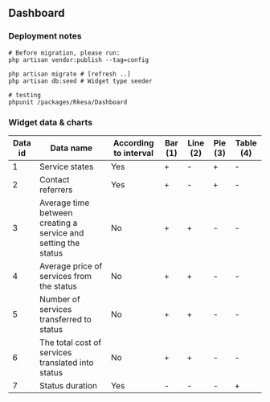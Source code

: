 ## Dashboard
### Deployment notes
```
# Before migration, please run:
php artisan vendor:publish --tag=config

php artisan migrate # [refresh ..]
php artisan db:seed # Widget type seeder

# testing
phpunit /packages/Rkesa/Dashboard
```

### Widget data & charts
<table>
    <thead>
        <tr>
            <th>Data id</th>
            <th>Data name</th>
            <th>According to interval</th>
            <th>Bar (1)</th>
            <th>Line (2)</th>
            <th>Pie (3)</th>
            <th>Table (4)</th>
        </tr>
    </thead>
    <tbody>
        <tr>
            <td>1</td>
            <td>Service states</td>
            <td>Yes</td>
            <td>+</td>
            <td>-</td>
            <td>+</td>
            <td>-</td>
        </tr>
        <tr>
            <td>2</td>
            <td>Contact referrers</td>
            <td>Yes</td>
            <td>+</td>
            <td>-</td>
            <td>+</td>
            <td>-</td>
        </tr>
        <tr>
            <td>3</td>
            <td>Average time between creating a service and setting the status</td>
            <td>No</td>
            <td>+</td>
            <td>+</td>
            <td>-</td>
            <td>-</td>
        </tr>
        <tr>
            <td>4</td>
            <td>Average price of services from the status</td>
            <td>No</td>
            <td>+</td>
            <td>+</td>
            <td>-</td>
            <td>-</td>
        </tr>
        <tr>
            <td>5</td>
            <td>Number of services transferred to status</td>
            <td>No</td>
            <td>+</td>
            <td>+</td>
            <td>-</td>
            <td>-</td>
        </tr>
        <tr>
            <td>6</td>
            <td>The total cost of services translated into status</td>
            <td>No</td>
            <td>+</td>
            <td>+</td>
            <td>-</td>
            <td>-</td>
        </tr>
        <tr>
            <td>7</td>
            <td>Status duration</td>
            <td>Yes</td>
            <td>-</td>
            <td>-</td>
            <td>-</td>
            <td>+</td>
        </tr>
    </tbody>
</table>